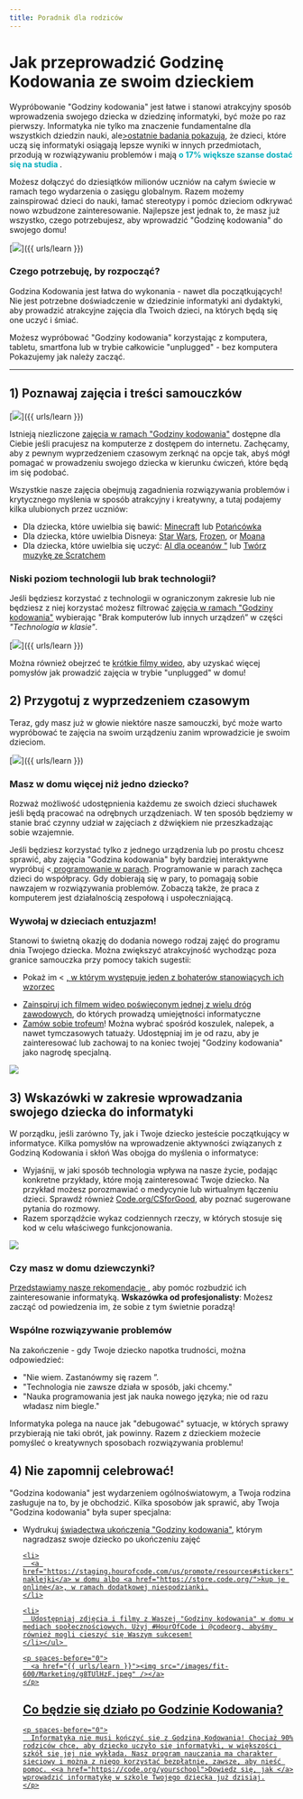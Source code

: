 ```yaml
---
title: Poradnik dla rodziców
---
```


# Jak przeprowadzić Godzinę Kodowania ze swoim dzieckiem
Wypróbowanie "Godziny kodowania" jest łatwe i stanowi atrakcyjny sposób wprowadzenia swojego dziecka w dziedzinę informatyki, być może po raz pierwszy. Informatyka nie tylko ma znaczenie fundamentalne dla wszystkich dziedzin nauki, ale<a href="https://medium.com/@codeorg/cs-helps-students-outperform-in-school-college-and-workplace-66dd64a69536">>ostatnie badania pokazują</a>, że dzieci, które uczą się informatyki osiągają lepsze wyniki w innych przedmiotach, przodują w rozwiązywaniu problemów i mają <font color="00adbc"><b> o 17% większe szanse dostać się na studia </b></font>.

Możesz dołączyć do dziesiątków milionów uczniów na całym świecie w ramach tego wydarzenia o zasięgu globalnym. Razem możemy zainspirować dzieci do nauki, łamać stereotypy i pomóc dzieciom odkrywać nowo wzbudzone zainteresowanie. Najlepsze jest jednak to, że masz już wszystko, czego potrzebujesz, aby wprowadzić "Godzinę kodowania" do swojego domu!

[<img src="/images/fit-600/Marketing/mother-helping-her-daughter-use-a-laptop-4260325.jpg" />]({{ urls/learn }})

<h3>Czego potrzebuję, by rozpocząć?</h3>
Godzina Kodowania jest łatwa do wykonania - nawet dla początkujących! Nie jest potrzebne doświadczenie w dziedzinie informatyki ani dydaktyki, aby prowadzić atrakcyjne zajęcia dla Twoich dzieci, na których będą się one uczyć i śmiać.

Możesz wypróbować "Godziny kodowania" korzystając z komputera, tabletu, smartfona lub w trybie całkowicie "unplugged" - bez komputera Pokazujemy jak należy zacząć.

***

## 1) Poznawaj zajęcia i treści samouczków

[<img src="/images/fit-600/tutorials.png" />]({{ urls/learn }})

Istnieją niezliczone  <a href="https://hourofcode.com/us/learn"> zajęcia w ramach "Godziny kodowania"</a> dostępne dla Ciebie jeśli pracujesz na komputerze z dostępem do internetu. Zachęcamy, aby z pewnym wyprzedzeniem czasowym zerknąć na opcje tak, abyś mógł pomagać w prowadzeniu swojego dziecka w kierunku ćwiczeń, które będą im się podobać.

Wszystkie nasze zajęcia obejmują zagadnienia rozwiązywania problemów i krytycznego myślenia w sposób atrakcyjny i kreatywny, a tutaj podajemy kilka ulubionych przez uczniów:

- Dla dziecka, które uwielbia się bawić: <a href="https://code.org/minecraft">Minecraft</a> lub <a href="https://code.org/dance">Potańcówka</a>
- Dla dziecka, które uwielbia Disneya: <a href="https://code.org/starwars">Star Wars</a>, <a href="https://studio.code.org/s/frozen/stage/1/puzzle/1">Frozen</a>, or <a href="https://partners.disney.com/hour-of-code?cds&cmp=vanity%7Cnatural%7Cus%7Cmoanahoc%7C">Moana</a>
- Dla dziecka, które uwielbia się uczyć: <a href="https://code.org/oceans">AI dla oceanów "</a> lub <a href="https://scratch.mit.edu/projects/editor/?tutorial=music&utm_source=codeorg">Twórz muzykę ze Scratchem</a>

<h3>Niski poziom technologii lub brak technologii?</h3>
Jeśli będziesz korzystać z technologii w ograniczonym zakresie lub nie będziesz z niej korzystać możesz filtrować <a href="https://hourofcode.com/us/learn">zajęcia w ramach "Godziny kodowania"</a> wybierając "Brak komputerów lub innych urządzeń” w części <em>"Technologia w klasie"</em>.

[<img src="/images/fit-500/Marketing/filtering-activities-hoc.jpg" />]({{ urls/learn }})

Można również obejrzeć te <a href="https://www.youtube.com/playlist?list=PLzdnOPI1iJNcpfa4LtbaIl35gqir_5XUu">krótkie filmy wideo</a>, aby uzyskać więcej pomysłów jak prowadzić zajęcia w trybie "unplugged" w domu!

## 2) Przygotuj z wyprzedzeniem czasowym
Teraz, gdy masz już w głowie niektóre nasze samouczki, być może warto wypróbować te zajęcia na swoim urządzeniu zanim wprowadzicie je swoim dzieciom.

[<img src="/images/fit-600/Marketing/father-and-children-looking-at-a-laptop-4260749.jpg" />]({{ urls/learn }})

<h3>Masz w domu więcej niż jedno dziecko?</h3>
Rozważ możliwość udostępnienia każdemu ze swoich dzieci słuchawek jeśli będą pracować na odrębnych urządzeniach. W ten sposób będziemy w stanie brać czynny udział w zajęciach z dźwiękiem nie przeszkadzając sobie wzajemnie.

Jeśli będziesz korzystać tylko z jednego urządzenia lub po prostu chcesz sprawić, aby zajęcia "Godzina kodowania" były bardziej interaktywne wypróbuj <<a href="https://www.youtube.com/watch?v=vgkahOzFH2Q"> programowanie w parach</a>. Programowanie w parach zachęca dzieci do współpracy. Gdy dobierają się w pary, to pomagają sobie nawzajem w rozwiązywania problemów. Zobaczą także, że praca z komputerem jest działalnością zespołową i uspołeczniającą.

<h3>Wywołaj w dzieciach entuzjazm! </h3>
Stanowi to świetną okazję do dodania nowego rodzaj zajęć do programu dnia Twojego dziecka. Można zwiększyć atrakcyjność wychodząc poza granice samouczka przy pomocy takich sugestii:

- Pokaż im < <a href="https://www.youtube.com/playlist?list=PLzdnOPI1iJNcadqJAZnbDYShie4gLZQQJ">, w którym występuje jeden z bohaterów stanowiących ich wzorzec</li> 
  
  <li>
    Zainspiruj ich filmem wideo poświęconym jednej <a href="https://www.youtube.com/playlist?list=PLzdnOPI1iJNfpD8i4Sx7U0y2MccnrNZuP">z wielu dróg zawodowych</a>, do których prowadzą umiejętności informatyczne
  </li>
  
  <li>
    <a href="https://store.code.org/">Zamów sobie trofeum</a>! Można wybrać spośród koszulek, nalepek, a nawet tymczasowych tatuaży. Udostępniaj im je od razu, aby je zainteresować lub zachowaj to na koniec twojej "Godziny kodowania" jako nagrodę specjalną.
  </li></ul>

<a href="https://store.code.org/" target="_blank"><img src="/images/fit-500/Marketing/hourofcodestore.jpg"></a>

<h2 spaces-before="0">
  3) Wskazówki w zakresie wprowadzania swojego dziecka do informatyki
</h2>

<p spaces-before="0">
  W porządku, jeśli zarówno Ty, jak i Twoje dziecko jesteście początkujący w informatyce. Kilka pomysłów na wprowadzenie aktywności związanych z Godziną Kodowania i skłoń Was obojga do myślenia o informatyce:
</p>

<ul>
  <li>
    Wyjaśnij, w jaki sposób technologia wpływa na nasze życie, podając konkretne przykłady, które moją zainteresować Twoje dziecko. Na przykład możesz porozmawiać o medycynie lub wirtualnym łączeniu dzieci. Sprawdź również <a href="https://code.org/csforgood">Code.org/CSforGood</a>, aby poznać sugerowane pytania do rozmowy.
  </li>
  <li>
    Razem sporządźcie wykaz codziennych rzeczy, w których stosuje się kod w celu właściwego funkcjonowania.
  </li>
</ul>

<p spaces-before="0">
  <a href="{{ urls/learn }}"><img src="/images/fit-600/Marketing/girl-sitting-on-sofa-while-using-tablet-computer-4144035.jpg" /></a>
</p>

<p spaces-before="0">
  

<h3>Czy masz w domu dziewczynki?</h3>
<a href="https://code.org/girls">Przedstawiamy nasze rekomendacje </a>, aby pomóc rozbudzić ich zainteresowanie informatyką. <strong x-id="1">Wskazówka od profesjonalisty</strong>: Możesz zacząć od powiedzenia im, że sobie z tym świetnie poradzą!
</p>

<p spaces-before="0">
  

<h3>Wspólne rozwiązywanie problemów</h3>
Na zakończenie - gdy  Twoje dziecko napotka trudności, można odpowiedzieć:
</p>

<ul>
  <li>
    "Nie wiem. Zastanówmy się razem ”.
  </li>
  <li>
    "Technologia nie zawsze działa w sposób, jaki chcemy."
  </li>
  <li>
    "Nauka programowania jest jak nauka nowego języka; nie od razu władasz nim biegle."
  </li>
</ul>

<p spaces-before="0">
  Informatyka polega na nauce jak "debugować" sytuacje, w których sprawy przybierają nie taki obrót, jak powinny. Razem z dzieckiem możecie pomyśleć o kreatywnych sposobach rozwiązywania problemu!
</p>


<h2 spaces-before="0">
  4) Nie zapomnij celebrować!
</h2>

<p spaces-before="0">
  "Godzina kodowania" jest wydarzeniem ogólnoświatowym, a Twoja rodzina zasługuje na to, by je obchodzić. Kilka sposobów jak sprawić, aby Twoja "Godzina kodowania" była super specjalna:
</p>

<ul>
  <li>
    Wydrukuj <a href="https://staging.code.org/certificates">świadectwa ukończenia "Godziny kodowania"</a>, którym nagradzasz swoje dziecko po ukończeniu zajęć<a href="https://staging.code.org/certificates"></li> 
    
    <li>
      <a href="https://staging.hourofcode.com/us/promote/resources#stickers">Wydrukuj naklejki</a> w domu albo <a href="https://store.code.org/">kup je online</a>, w ramach dodatkowej niespodzianki.
    </li>
    
    <li>
      Udostępniaj zdjęcia i filmy z Waszej "Godziny kodowania" w domu w mediach społecznościowych. Użyj #HourOfCode i @codeorg, abyśmy również mogli cieszyć się Waszym sukcesem!
    </li></ul> 
    
    <p spaces-before="0">
      <a href="{{ urls/learn }}"><img src="/images/fit-600/Marketing/g8TUlHzF.jpeg" /></a>
    </p>

<h2>Co będzie się działo po Godzinie Kodowania?</h2>

    
    <p spaces-before="0">
      Informatyka nie musi kończyć się z Godziną Kodowania! Chociaż 90% rodziców chce, aby dziecko uczyło się informatyki, w większości szkół się jej nie wykłada. Nasz program nauczania ma charakter sieciowy i można z niego korzystać bezpłatnie, zawsze, aby nieść pomoc. <<a href="https://code.org/yourschool">Dowiedz się, jak </a> wprowadzić informatykę w szkole Twojego dziecka już dzisiaj.
    </p>